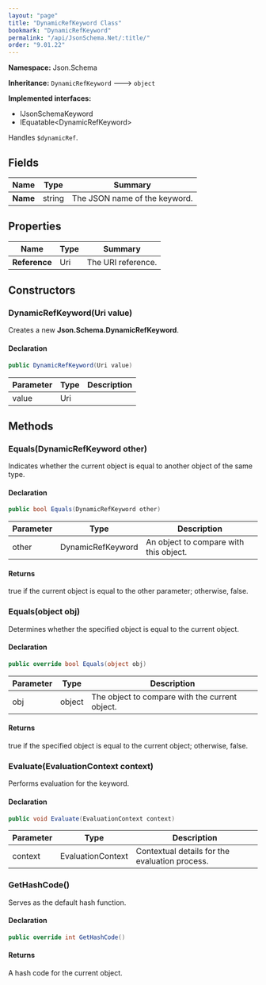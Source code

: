 ```yaml
---
layout: "page"
title: "DynamicRefKeyword Class"
bookmark: "DynamicRefKeyword"
permalink: "/api/JsonSchema.Net/:title/"
order: "9.01.22"
---
```

**Namespace:** Json.Schema

**Inheritance:**
`DynamicRefKeyword`
 🡒 
`object`

**Implemented interfaces:**

- IJsonSchemaKeyword
- IEquatable\<DynamicRefKeyword\>

Handles `$dynamicRef`.

## Fields

| Name | Type | Summary |
|---|---|---|
| **Name** | string | The JSON name of the keyword. |

## Properties

| Name | Type | Summary |
|---|---|---|
| **Reference** | Uri | The URI reference. |

## Constructors

### DynamicRefKeyword(Uri value)

Creates a new **Json.Schema.DynamicRefKeyword**.

#### Declaration

```c#
public DynamicRefKeyword(Uri value)
```

| Parameter | Type | Description |
|---|---|---|
| value | Uri |  |


## Methods

### Equals(DynamicRefKeyword other)

Indicates whether the current object is equal to another object of the same type.

#### Declaration

```c#
public bool Equals(DynamicRefKeyword other)
```

| Parameter | Type | Description |
|---|---|---|
| other | DynamicRefKeyword | An object to compare with this object. |


#### Returns

true if the current object is equal to the <paramref name="other">other</paramref> parameter; otherwise, false.

### Equals(object obj)

Determines whether the specified object is equal to the current object.

#### Declaration

```c#
public override bool Equals(object obj)
```

| Parameter | Type | Description |
|---|---|---|
| obj | object | The object to compare with the current object. |


#### Returns

true if the specified object  is equal to the current object; otherwise, false.

### Evaluate(EvaluationContext context)

Performs evaluation for the keyword.

#### Declaration

```c#
public void Evaluate(EvaluationContext context)
```

| Parameter | Type | Description |
|---|---|---|
| context | EvaluationContext | Contextual details for the evaluation process. |


### GetHashCode()

Serves as the default hash function.

#### Declaration

```c#
public override int GetHashCode()
```


#### Returns

A hash code for the current object.

